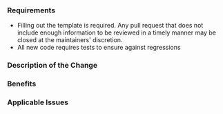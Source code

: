 ### Requirements

- Filling out the template is required. Any pull request that does not include enough information to be reviewed in a timely manner may be closed at the maintainers' discretion.
- All new code requires tests to ensure against regressions

### Description of the Change

<!--

We must be able to understand the design of your change from this description. If we can't get a good idea of what the code will be doing from the description here, the pull request may be closed at the maintainers' discretion.

-->

### Benefits

<!-- What benefits will be realized by the code change? -->

### Applicable Issues

<!-- Enter any applicable issues here ie. #82 -->
